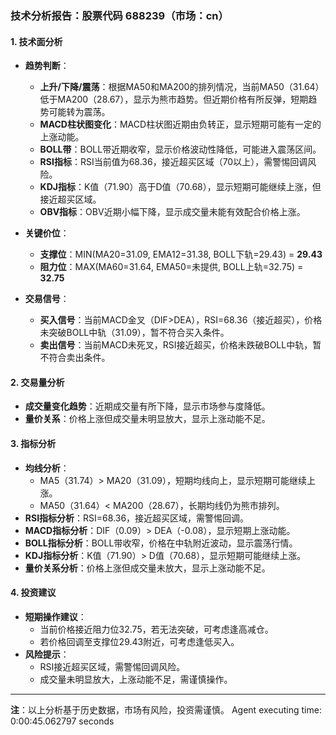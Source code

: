 ### 技术分析报告：股票代码 688239（市场：cn）

#### 1. 技术面分析
- **趋势判断**：
  - **上升/下降/震荡**：根据MA50和MA200的排列情况，当前MA50（31.64）低于MA200（28.67），显示为熊市趋势。但近期价格有所反弹，短期趋势可能转为震荡。
  - **MACD柱状图变化**：MACD柱状图近期由负转正，显示短期可能有一定的上涨动能。
  - **BOLL带**：BOLL带近期收窄，显示价格波动性降低，可能进入震荡区间。
  - **RSI指标**：RSI当前值为68.36，接近超买区域（70以上），需警惕回调风险。
  - **KDJ指标**：K值（71.90）高于D值（70.68），显示短期可能继续上涨，但接近超买区域。
  - **OBV指标**：OBV近期小幅下降，显示成交量未能有效配合价格上涨。

- **关键价位**：
  - **支撑位**：MIN(MA20=31.09, EMA12=31.38, BOLL下轨=29.43) = **29.43**
  - **阻力位**：MAX(MA60=31.64, EMA50=未提供, BOLL上轨=32.75) = **32.75**

- **交易信号**：
  - **买入信号**：当前MACD金叉（DIF>DEA），RSI=68.36（接近超买），价格未突破BOLL中轨（31.09），暂不符合买入条件。
  - **卖出信号**：当前MACD未死叉，RSI接近超买，价格未跌破BOLL中轨，暂不符合卖出条件。

#### 2. 交易量分析
- **成交量变化趋势**：近期成交量有所下降，显示市场参与度降低。
- **量价关系**：价格上涨但成交量未明显放大，显示上涨动能不足。

#### 3. 指标分析
- **均线分析**：
  - MA5（31.74）> MA20（31.09），短期均线向上，显示短期可能继续上涨。
  - MA50（31.64）< MA200（28.67），长期均线仍为熊市排列。
- **RSI指标分析**：RSI=68.36，接近超买区域，需警惕回调。
- **MACD指标分析**：DIF（0.09）> DEA（-0.08），显示短期上涨动能。
- **BOLL指标分析**：BOLL带收窄，价格在中轨附近波动，显示震荡行情。
- **KDJ指标分析**：K值（71.90）> D值（70.68），显示短期可能继续上涨。
- **量价关系分析**：价格上涨但成交量未放大，显示上涨动能不足。

#### 4. 投资建议
- **短期操作建议**：
  - 当前价格接近阻力位32.75，若无法突破，可考虑逢高减仓。
  - 若价格回调至支撑位29.43附近，可考虑逢低买入。
- **风险提示**：
  - RSI接近超买区域，需警惕回调风险。
  - 成交量未明显放大，上涨动能不足，需谨慎操作。

---

**注**：以上分析基于历史数据，市场有风险，投资需谨慎。
Agent executing time: 0:00:45.062797 seconds